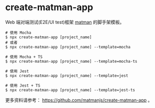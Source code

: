 # create-matman-app

Web 端对端测试(E2E/UI test)框架 [matman](https://github.com/matmanjs/matman) 的脚手架模板。

```
# 使用 Mocha
$ npx create-matman-app [project_name]
# 或者
$ npx create-matman-app [project_name] --template=mocha

# 使用 Mocha + TS
$ npx create-matman-app [project_name] --template=mocha-ts

# 使用 Jest
$ npx create-matman-app [project_name] --template=jest

# 使用 Jest + TS
$ npx create-matman-app [project_name] --template=jest-ts
```

更多资料请参考： https://github.com/matmanjs/create-matman-app 。
